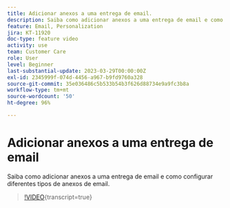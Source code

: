 ```yaml
---
title: Adicionar anexos a uma entrega de email.
description: Saiba como adicionar anexos a uma entrega de email e como configurar diferentes tipos de anexos de email.
feature: Email, Personalization
jira: KT-11920
doc-type: feature video
activity: use
team: Customer Care
role: User
level: Beginner
last-substantial-update: 2023-03-29T00:00:00Z
exl-id: 2345999f-074d-4456-a967-b9fd9760a328
source-git-commit: 35e036486c5b533b54b3f626d88734e9a9fc3b8a
workflow-type: tm+mt
source-wordcount: '50'
ht-degree: 96%

---
```


# Adicionar anexos a uma entrega de email

Saiba como adicionar anexos a uma entrega de email e como configurar diferentes tipos de anexos de email.

>[!VIDEO](https://video.tv.adobe.com/v/3415789?quality=12&learn=on){transcript=true}
